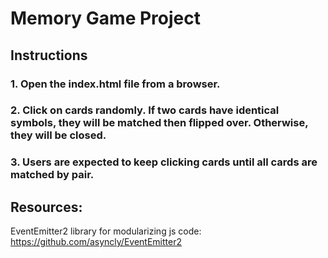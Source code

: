 # Memory Game Project

## Instructions
### 1. Open the index.html file from a browser.
### 2. Click on cards randomly. If two cards have identical symbols, they will be matched then flipped over. Otherwise, they will be closed.
### 3. Users are expected to keep clicking cards until all cards are matched by pair.


## Resources:
EventEmitter2 library for modularizing js code:
https://github.com/asyncly/EventEmitter2

